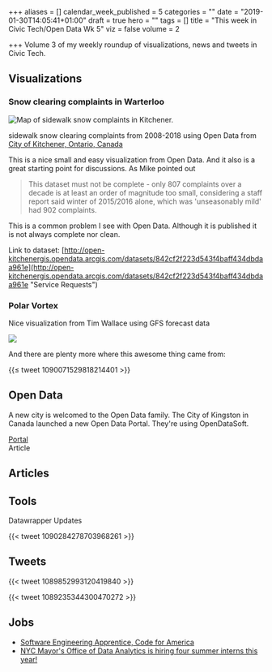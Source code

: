 +++
aliases = []
calendar_week_published = 5
categories = ""
date = "2019-01-30T14:05:41+01:00"
draft = true
hero = ""
tags = []
title = "This week in Civic Tech/Open Data Wk 5"
viz = false
volume = 2

+++
Volume 3 of my weekly roundup of visualizations, news and tweets in Civic Tech.

## Visualizations


### Snow clearing complaints in Warterloo

![Map of sidewalk snow complaints in Kitchener.](https://pbs.twimg.com/media/Dx3VRxWVYAArgGq.jpg:large)

sidewalk snow clearing complaints from 2008-2018 using Open Data from [City of Kitchener, Ontario, Canada](https://www.kitchener.ca)

This is a nice small and easy visualization from Open Data. And it also is a great starting point for discussions. As Mike pointed out 

> This dataset must not be complete - only 807 complaints over a decade is at least an order of magnitude too small, considering a staff report said winter of 2015/2016 alone, which was 'unseasonably mild' had 902 complaints.

This is a common problem I see with Open Data. Although it is published it is not always complete nor clean. 

Link to dataset: [http://open-kitchenergis.opendata.arcgis.com/datasets/842cf2f223d543f4baff434dbdaa961e](http://open-kitchenergis.opendata.arcgis.com/datasets/842cf2f223d543f4baff434dbdaa961e "Service Requests")

### Polar Vortex

Nice visualization from Tim Wallace using GFS forecast data

![](https://pbs.twimg.com/media/DyC2DS0U0AAiZzE.jpg)

And there are plenty more where this awesome thing came from:

{{≤ tweet 1090071529818214401 >}}



## Open Data

A new city is welcomed to the Open Data family. The City of Kingston in Canada launched a new Open Data Portal. They're using OpenDataSoft. 

[Portal](https://opendatakingston.cityofkingston.ca/pages/welcome/)  
Article

## Articles

## Tools

Datawrapper Updates

{{< tweet 1090284278703968261 >}}

## Tweets

{{< tweet 1089852993120419840 >}}

{{< tweet 1089235344300470272 >}}

## Jobs

* [Software Engineering Apprentice, Code for America](https://www.codeforamerica.org/jobs?gh_jid=1500593&utm_campaign=Oktopost-2019-01+General+Campaign&utm_content=Oktopost-twitter&utm_medium=social&utm_source=twitter)
* [NYC Mayor's Office of Data Analytics is hiring four summer interns this year!](https://twitter.com/postkxj/status/1090061225621360640)